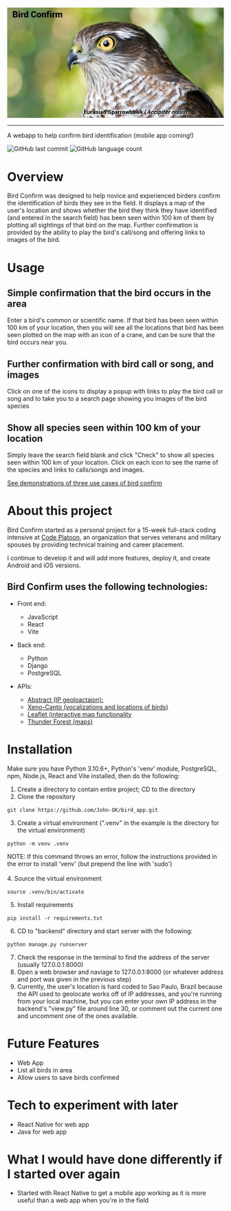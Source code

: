 ![Bird Confirm Banner](https://github.com/John-OK/bird_app/blob/master/github_assets/Eurasian_Sparrowhawk.jpg)
- - -
A webapp to help confirm bird identification (mobile app coming!)

![GitHub last commit](https://img.shields.io/github/last-commit/John-OK/bird_app?style=plastic) ![GitHub language count](https://img.shields.io/github/languages/count/John-OK/bird_app)

# Overview

Bird Confirm was designed to help novice and experienced birders confirm the identification of birds they see in the field. It displays a map of the user's location and shows whether the bird they think they have identified (and entered in the search field) has been seen within 100 km of them by plotting all sightings of that bird on the map. Further confirmation is provided by the ability to play the bird's call/song and offering links to images of the bird.

# Usage

## Simple confirmation that the bird occurs in the area
Enter a bird's common or scientific name. If that bird has been seen within 100 km of your location, then you will see all the locations that bird has been seen plotted on the map with an icon of a crane, and can be sure that the bird occurs near you.

## Further confirmation with bird call or song, and images
Click on one of the icons to display a popup with links to play the bird call or song and to take you to a search page showing you images of the bird species

## Show all species seen within 100 km of your location
Simply leave the search field blank and click "Check" to show all species seen within 100 km of your location. Click on each icon to see the name of the species and links to calls/songs and images.

[See demonstrations of three use cases of bird confirm](https://github.com/John-OK/bird_app/blob/master/DEMO.md)

# About this project
Bird Confirm started as a personal project for a 15-week full-stack coding intensive at [Code Platoon](https://www.codeplatoon.org/), an organization that serves veterans and military spouses by providing technical training and career placement.

I continue to develop it and will add more features, deploy it, and create Android and iOS versions.

## Bird Confirm uses the following technologies:
- Front end:
   - JavaScript
   - React
   - Vite

- Back end:
   - Python
   - Django
   - PostgreSQL

- APIs:
   - [Abstract (IP geoloactaion):](https://www.abstractapi.com/api/ip-geolocation-api)
   - [Xeno-Canto (vocalizations and locations of birds)](https://www.xeno-canto.org/api/2/recordings?query=cnt:brazil)
   - [Leaflet (interactive map functionality](https://leafletjs.com/)
   - [Thunder Forest (maps)](https://www.thunderforest.com/)

# Installation
Make sure you have Python 3.10.6+, Python's 'venv' module, PostgreSQL, npm, Node.js, React and Vite installed, then do the following:
1. Create a directory to contain entire project; CD to the directory
2. Clone the repository
```
git clone https://github.com/John-OK/bird_app.git
```
3. Create a virtual environment (".venv" in the example is the directory for the virtual environment)
```
python -m venv .venv
```
NOTE: If this command throws an error, follow the instructions provided in the error to install 'venv' (but prepend the line with 'sudo')<br><br>
4. Source the virtual environment
```
source .venv/bin/activate
```
5. Install requirements
```
pip install -r requirements.txt
```
6. CD to "backend" directory and start server with the following:
```
python manage.py runserver
```
7. Check the response in the terminal to find the address of the server (usually 127.0.0.1:8000)
8. Open a web browser and naviage to 127.0.0.1:8000 (or whatever address and port was given in the previous step)
9. Currently, the user's location is hard coded to Sao Paulo, Brazil because the API used to geolocate works off of IP addresses, and you're running from your local machine, but you can enter your own IP address in the backend's "view.py" file around line 30, or comment out the current one and uncomment one of the ones available.

# Future Features
- Web App
- List all birds in area
- Allow users to save birds confirmed

# Tech to experiment with later
- React Native for web app
- Java for web app

# What I would have done differently if I started over again
- Started with React Native to get a mobile app working as it is more useful than a web app when you're in the field
